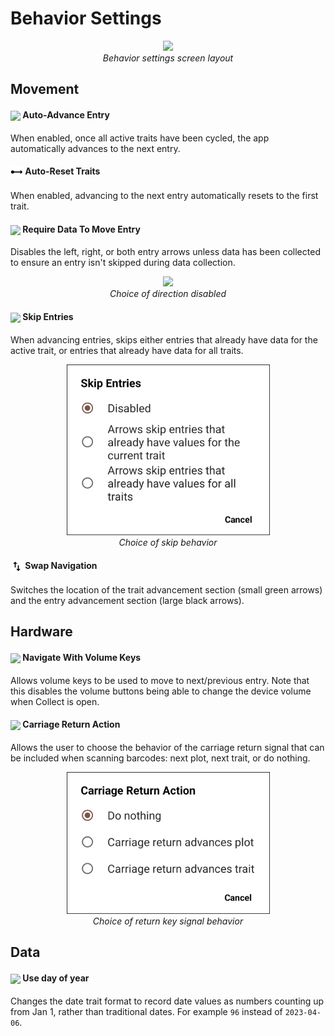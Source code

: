 Behavior Settings
=================

<figure align="center" class="image">
  <img src="_static/images/settings/behavior/settings_behavior_framed.png" width="350px"> 
  <figcaption><i>Behavior settings screen
layout</i></figcaption> 
</figure>

Movement
--------

#### <img ref="repeat" style="vertical-align: middle;" src="_static/icons/settings/behavior/repeat.png" width="20px"> Auto-Advance Entry

When enabled, once all active traits have been cycled, the app
automatically advances to the next entry.

#### <img ref="repeat" style="vertical-align: middle;" src="_static/icons/settings/behavior/ray-start-arrow.png" width="20px"> Auto-Reset Traits
When enabled, advancing to the next entry automatically resets to the first trait.

#### <img ref="arrow" style="vertical-align: middle;" src="_static/icons/settings/behavior/unfold-more-vertical.png" width="20px"> Require Data To Move Entry

Disables the left, right, or both entry arrows unless data has been
collected to ensure an entry isn't skipped during data collection.

<figure align="center" class="image">
  <img src="_static/images/settings/behavior/settings_behavior_disable_nav.png" width="325px"> 
  <figcaption><i>Choice of direction
disabled</i></figcaption> 
</figure>

#### <img ref="skip" style="vertical-align: middle;" src="_static/icons/settings/behavior/eye-off.png" width="20px"> Skip Entries

When advancing entries, skips either entries that already have data for
the active trait, or entries that already have data for all traits.

<figure align="center" class="image">
  <img src="_static/images/settings/behavior/settings_behavior_skip_entries.png" width="325px"> 
  <figcaption><i>Choice of skip
behavior</i></figcaption> 
</figure>

#### <img ref="flip" style="vertical-align: middle;" src="_static/icons/settings/behavior/swap-vertical.png" width="20px"> Swap Navigation

Switches the location of the trait advancement section (small green arrows) and the entry advancement section (large black arrows).

Hardware
--------

#### <img ref="volume" style="vertical-align: middle;" src="_static/icons/settings/behavior/contrast-box.png" width="20px"> Navigate With Volume Keys

Allows volume keys to be used to move to next/previous entry. Note that
this disables the volume buttons being able to change the device volume
when Collect is open.

#### <img ref="return" style="vertical-align: middle;" src="_static/icons/settings/behavior/keyboard-return.png" width="20px"> Carriage Return Action

Allows the user to choose the behavior of the carriage return signal that can
be included when scanning barcodes: next plot, next trait, or do
nothing.

<figure align="center" class="image">
  <img src="_static/images/settings/behavior/settings_behavior_return.png" width="325px"> 
  <figcaption><i>Choice of return key signal
behavior</i></figcaption> 
</figure>

Data
----

#### <img ref="day" style="vertical-align: middle;" src="_static/icons/settings/behavior/calendar-today.png" width="20px"> Use day of year

Changes the date trait format to record date values as numbers counting
up from Jan 1, rather than traditional dates. For example `96` instead
of `2023-04-06`.